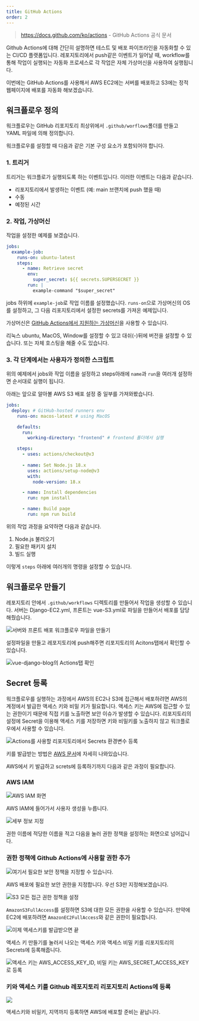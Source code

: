 ```yaml
---
title: GitHub Actions
order: 2
---
```


> https://docs.github.com/ko/actions - GitHub Actions 공식 문서

Github Actions에 대해 간단히 설명하면 테스트 및 배포 파이프라인을 자동화할 수 있는 CI/CD 플랫폼입니다. 레포지토리에서 push같은 이벤트가 일어날 때, workflow를 통해 작업이 실행되는 자동화 프로세스로 각 작업은 자체 가상머신을 사용하여 실행됩니다.

이번에는 GitHub Actions를 사용해서 AWS EC2에는 서버를 배포하고 S3에는 정적 웹페이지에 배포를 자동화 해보겠습니다.

## 워크플로우 정의

워크플로우는 GitHub 리포지토리 최상위에서 `.github/worflows`폴더를 만들고
YAML 파일에 의해 정의합니다.

워크플로우를 설정할 때 다음과 같은 기본 구성 요소가 포함되어야 합니다.

### 1. 트리거 

트리거는 워크플로가 실행되도록 하는 이벤트입니다. 이러한 이벤트는 다음과 같습니다.

- 리포지토리에서 발생하는 이벤트 (예: main 브랜치에 push 했을 때)
- 수동
- 예정된 시간

### 2. 작업, 가상머신

작업을 설정한 예제를 보겠습니다.

```yaml
jobs:
  example-job:
    runs-on: ubuntu-latest
    steps:
      - name: Retrieve secret
        env:
          super_secret: ${{ secrets.SUPERSECRET }}
        run: |
          example-command "$super_secret"
```

jobs 하위에 `example-job`로 작업 이름를 설정했습니다.
`runs-on`으로 가상머신의 OS를 설정하고, 그 다음 리포지토리에서 설정한 secrets를 가져온 예제입니다.

가상머신은 
[GitHub Actions에서 지원하는 가상머신](https://docs.github.com/en/actions/using-workflows/workflow-syntax-for-github-actions#choosing-github-hosted-runners)을 사용할 수 있습니다.

리눅스 ubuntu, MacOS, Window를 설정할 수 있고 대쉬(-)뒤에 버전을 설정할 수 있습니다. 또는 자체 호스팅을 해줄 수도 있습니다.

### 3. 각 단계에서는 사용자가 정의한 스크립트

위의 예제에서 jobs와 작업 이름을 설정하고 steps아래에 `name`과 `run`을 여러개 설정하면 순서대로 실행이 됩니다.

아래는 앞으로 알아볼 AWS S3 배포 설정 중 일부를 가져와봤습니다.

```yaml
jobs: 
  deploy: # GitHub-hosted runners env
    runs-on: macos-latest # using MacOS

    defaults:
      run:
        working-directory: "frontend" # frontend 폴더에서 실행

    steps:
      - uses: actions/checkout@v3
      
      - name: Set Node.js 18.x
        uses: actions/setup-node@v3
        with:
          node-version: 18.x

      - name: Install dependencies
        run: npm install

      - name: Build page
        run: npm run build
```
위의 작업 과정을 요약하면 다음과 같습니다.

1. Node.js 불러오기
2. 필요한 패키지 설치
3. 빌드 실행

이렇게 `steps` 아래에 여러개의 명령을 설정할 수 있습니다.

## 워크플로우 만들기

레포지토리 안에서 `.github/workflows` 디렉토리를 만들어서 작업을 생성할 수 있습니다.
서버는 Django-EC2.yml, 프론트는 vue-S3.yml로 파일을 만들어서 배포를 담당해줬습니다.

![서버와 프론트 배포 워크플로우 파일을 만들기](https://github.com/Zamoca42/vue-django-blog/assets/96982072/2932c13c-9d50-4bac-be93-12cbf1e59b35)

설정파일을 만들고 레포지토리에 push해주면 리포지토리의 Acitons탭에서 확인할 수 있습니다.

![vue-django-blog의 Actions탭 확인](https://github.com/Zamoca42/vue-django-blog/assets/96982072/a0fa6037-e966-4af0-a6a4-e7802958a577)

## Secret 등록

워크플로우를 실행하는 과정에서 AWS의 EC2나 S3에 접근해서 배포하려면 AWS의 계정에서 발급한 액세스 키와 비밀 키가 필요합니다. 액세스 키는 AWS에 접근할 수 있는 권한이기 때문에 직접 키를 노출하면 보안 이슈가 발생할 수 있습니다.
리포지토리의 설정에 Secret을 이용해 액세스 키를 저장하면 키와 비밀키를 노출하지 않고 
워크플로우에서 사용할 수 있습니다.

![Actions를 사용할 리포지토리에서 Secrets 환경변수 등록](https://github.com/Zamoca42/vue-django-blog/assets/96982072/52f8a752-7904-465f-8961-0626e14f99e8)

키를 발급받는 방법은 [AWS 문서](https://docs.aws.amazon.com/ko_kr/singlesignon/latest/userguide/what-is.html)에 자세히 나와있습니다. 

AWS에서 키 발급하고 screts에 등록하기까지 다음과 같은 과정이 필요합니다.

### AWS IAM

![AWS IAM 화면](https://github.com/Zamoca42/blog/assets/96982072/ea717df0-4361-4ef3-90e9-8d22e770fa70)

AWS IAM에 들어가서 사용자 생성을 누릅니다.

![세부 정보 지정](https://github.com/Zamoca42/blog/assets/96982072/7e83067c-6732-47be-b95e-9b5c586f6da0)

권한 이름에 적당한 이름을 적고 다음을 눌러 권한 정책을 설정하는 화면으로 넘어갑니다.

### 권한 정책에 Github Actions에 사용할 권한 추가

![여기서 필요한 보안 정책을 지정할 수 있습니다.](https://github.com/Zamoca42/blog/assets/96982072/b10b6bff-d7e6-4260-8dda-882ece558eaa)

AWS 배포에 필요한 보안 권한을 지정합니다. 우선 S3만 지정해보겠습니다.

![S3 모든 접근 권한 정책을 설정](https://github.com/Zamoca42/blog/assets/96982072/0ca596b4-0a6a-40ec-bce0-a89440e6697e)

`AmazonS3FullAccess`를 설정하면 S3에 대한 모든 권한을 사용할 수 있습니다.
만약에 EC2에 배포하려면 `AmazonEC2FullAccess`와 같은 권한이 필요합니다.

![이제 액세스키를 발급받으면 끝](https://github.com/Zamoca42/blog/assets/96982072/1c36ec63-ee17-4282-a9c4-0b79dd1302b2)

액세스 키 만들기를 눌러서 나오는 액세스 키와 액세스 비밀 키를 리포지토리의 Secrets에 등록해줍니다.

![액세스 키는 AWS_ACCESS_KEY_ID, 비밀 키는 AWS_SECRET_ACCESS_KEY로 등록](https://github.com/Zamoca42/blog/assets/96982072/013e9fc2-7607-42fa-8c7b-783b08f321ff)

### 키와 액세스 키를 Github 레포지토리 리포지토리 Actions에 등록

![](https://github.com/Zamoca42/blog/assets/96982072/c4e70695-9fa6-4603-831e-9c741bd35b20)

액세스키와 비밀키, 지역까지 등록하면 AWS에 배포할 준비는 끝납니다.